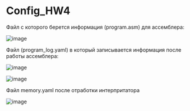 # Config_HW4

Файл с которого берется информация (program.asm) для ассемблера:

![image](https://github.com/user-attachments/assets/9cfd6e58-0d14-439a-b412-ad036a83f2d0)

Файл (program_log.yaml) в который записывается информация после работы ассемблера:

![image](https://github.com/user-attachments/assets/207e463e-3bee-41e7-a900-dffd66d5467a)

![image](https://github.com/user-attachments/assets/a4e45c71-d539-4ffa-858e-020d0f22ddad)

Файл memory.yaml после отработки интерпритатора

![image](https://github.com/user-attachments/assets/0f70bdd8-b6a8-44e5-8c87-1848e0bf198f)

